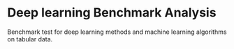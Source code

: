# Deep learning Benchmark Analysis

Benchmark test for deep learning methods and machine learning algorithms on tabular data.

<!---
Aspekte der
Genauigkeit, Interpretierbarkeit, Ressourcenanforderungen und Möglichkeit des
unsupervised bzw. semi supervised Learnings betrachtet werden. Neben unterschiedlichen, open source Datensätzen sollen die Methoden auch für die Daten
aus dem micro2DL Projekt der Arbeitsgruppe evaluiert werden.
Literatur
• Revisiting Deep Learning Models for Tabular Data https://arxiv.org/abs/2106.11959
• TabNet: Attentive Interpretable Tabular Learning https://arxiv.org/abs/1908.07442
• TabTransformer: Tabular Data Modeling Using Contextual Embeddings
https://arxiv.org/abs/2012.06678
--->
